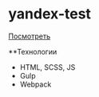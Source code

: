 # yandex-test

[Посмотреть](https://imityai.github.io/yandex-test/)

**Технологии

* HTML, SCSS, JS
* Gulp
* Webpack